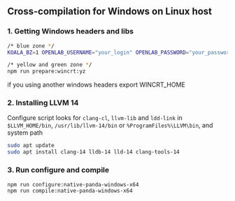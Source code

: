 ## Cross-compilation for Windows on Linux host

### 1. Getting Windows headers and libs
```bash
/* blue zone */
KOALA_BZ=1 OPENLAB_USERNAME="your_login" OPENLAB_PASSWORD="your_password" npm run prepare:wincrt:bz 

/* yellow and green zone */
npm run prepare:wincrt:yz 
```
if you using another windows headers export WINCRT_HOME

### 2. Installing LLVM 14

Configure script looks for `clang-cl`, `llvm-lib` and `ldd-link` in `$LLVM_HOME/bin`, `/usr/lib/llvm-14/bin` or `%ProgramFiles%\LLVM\bin`, and system path

```bash
sudo apt update
sudo apt install clang-14 lldb-14 lld-14 clang-tools-14
```

### 3. Run configure and compile
```bash
npm run configure:native-panda-windows-x64
npm run compile:native-panda-windows-x64
```